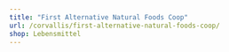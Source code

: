 ```yaml
---
title: "First Alternative Natural Foods Coop"
url: /corvallis/first-alternative-natural-foods-coop/
shop: Lebensmittel
---
```

